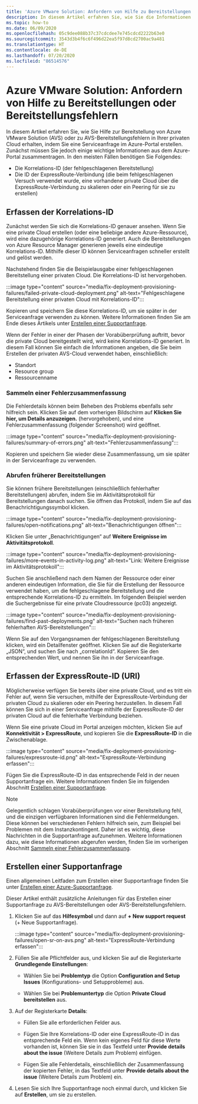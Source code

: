 ```yaml
---
title: 'Azure VMware Solution: Anfordern von Hilfe zu Bereitstellungen oder Bereitstellungsfehlern'
description: In diesem Artikel erfahren Sie, wie Sie die Informationen in Ihrer privaten Azure VMware Solution-Cloud (AVS) finden, die für das Erstellen einer Serviceanfrage zu einer AVS-Bereitstellung oder zu AVS-Bereitstellungsfehlern erforderlich sind.
ms.topic: how-to
ms.date: 06/09/2020
ms.openlocfilehash: 05c9dee088b37c37cdcdee7e745cdcd2222b63e0
ms.sourcegitcommit: 3543d3b4f6c6f496d22ea5f97d8cd2700ac9a481
ms.translationtype: HT
ms.contentlocale: de-DE
ms.lasthandoff: 07/20/2020
ms.locfileid: "86514576"
---
```

# <a name="get-help-with-azure-vmware-solution-deployment-or-provisioning-failures"></a>Azure VMware Solution: Anfordern von Hilfe zu Bereitstellungen oder Bereitstellungsfehlern

In diesem Artikel erfahren Sie, wie Sie Hilfe zur Bereitstellung von Azure VMware Solution (AVS) oder zu AVS-Bereitstellungsfehlern in Ihrer privaten Cloud erhalten, indem Sie eine Serviceanfrage im Azure-Portal erstellen. Zunächst müssen Sie jedoch einige wichtige Informationen aus dem Azure-Portal zusammentragen. In den meisten Fällen benötigen Sie Folgendes:

- Die Korrelations-ID (der fehlgeschlagenen Bereitstellung)
- Die ID der ExpressRoute-Verbindung (die beim fehlgeschlagenen Versuch verwendet wurde, eine vorhandene private Cloud über die ExpressRoute-Verbindung zu skalieren oder ein Peering für sie zu erstellen)

## <a name="collect-the-correlation-id"></a>Erfassen der Korrelations-ID
 
Zunächst werden Sie sich die Korrelations-ID genauer ansehen. Wenn Sie eine private Cloud erstellen (oder eine beliebige andere Azure-Ressource), wird eine dazugehörige Korrelations-ID generiert. Auch die Bereitstellungen von Azure Resource Manager generieren jeweils eine eindeutige Korrelations-ID. Mithilfe dieser ID können Serviceanfragen schneller erstellt und gelöst werden. 
 
Nachstehend finden Sie die Beispielausgabe einer fehlgeschlagenen Bereitstellung einer privaten Cloud. Die Korrelations-ID ist hervorgehoben.

:::image type="content" source="media/fix-deployment-provisioning-failures/failed-private-cloud-deployment.png" alt-text="Fehlgeschlagene Bereitstellung einer privaten Cloud mit Korrelations-ID":::

Kopieren und speichern Sie diese Korrelations-ID, um sie später in der Serviceanfrage verwenden zu können. Weitere Informationen finden Sie am Ende dieses Artikels unter [Erstellen einer Supportanfrage](#create-your-support-request).

Wenn der Fehler in einer der Phasen der Vorabüberprüfung auftritt, bevor die private Cloud bereitgestellt wird, wird keine Korrelations-ID generiert. In diesem Fall können Sie einfach die Informationen angeben, die Sie beim Erstellen der privaten AVS-Cloud verwendet haben, einschließlich:

- Standort
- Resource group
- Ressourcenname
 
### <a name="collect-a-summary-of-errors"></a>Sammeln einer Fehlerzusammenfassung

Die Fehlerdetails können beim Beheben des Problems ebenfalls sehr hilfreich sein. Klicken Sie auf dem vorherigen Bildschirm auf **Klicken Sie hier, um Details anzuzeigen.** (hervorgehoben), und eine Fehlerzusammenfassung (folgender Screenshot) wird geöffnet.
 
 :::image type="content" source="media/fix-deployment-provisioning-failures/summary-of-errors.png" alt-text="Fehlerzusammenfassung":::

Kopieren und speichern Sie wieder diese Zusammenfassung, um sie später in der Serviceanfrage zu verwenden.
 
### <a name="retrieve-past-deployments"></a>Abrufen früherer Bereitstellungen

Sie können frühere Bereitstellungen (einschließlich fehlerhafter Bereitstellungen) abrufen, indem Sie im Aktivitätsprotokoll für Bereitstellungen danach suchen. Sie öffnen das Protokoll, indem Sie auf das Benachrichtigungssymbol klicken.

:::image type="content" source="media/fix-deployment-provisioning-failures/open-notifications.png" alt-text="Benachrichtigungen öffnen":::

Klicken Sie unter „Benachrichtigungen“ auf **Weitere Ereignisse im Aktivitätsprotokoll**.

:::image type="content" source="media/fix-deployment-provisioning-failures/more-events-in-activity-log.png" alt-text="Link: Weitere Ereignisse im Aktivitätsprotokoll":::

Suchen Sie anschließend nach dem Namen der Ressource oder einer anderen eindeutigen Information, die Sie für die Erstellung der Ressource verwendet haben, um die fehlgeschlagene Bereitstellung und die entsprechende Korrelations-ID zu ermitteln. Im folgenden Beispiel werden die Suchergebnisse für eine private Cloudressource (pc03) angezeigt.
 
:::image type="content" source="media/fix-deployment-provisioning-failures/find-past-deployments.png" alt-text="Suchen nach früheren fehlerhaften AVS-Bereitstellungen":::
 
Wenn Sie auf den Vorgangsnamen der fehlgeschlagenen Bereitstellung klicken, wird ein Detailfenster geöffnet. Klicken Sie auf die Registerkarte „JSON“, und suchen Sie nach „correlationId“. Kopieren Sie den entsprechenden Wert, und nennen Sie ihn in der Serviceanfrage. 
 
## <a name="collect-the-expressroute-id-uri"></a>Erfassen der ExpressRoute-ID (URI)
 
Möglicherweise verfügen Sie bereits über eine private Cloud, und es tritt ein Fehler auf, wenn Sie versuchen, mithilfe der ExpressRoute-Verbindung der privaten Cloud zu skalieren oder ein Peering herzustellen. In diesem Fall können Sie sich in einer Serviceanfrage mithilfe der ExpressRoute-ID der privaten Cloud auf die fehlerhafte Verbindung beziehen.

Wenn Sie eine private Cloud im Portal anzeigen möchten, klicken Sie auf **Konnektivität > ExpressRoute**, und kopieren Sie die **ExpressRoute-ID** in die Zwischenablage.
 
:::image type="content" source="media/fix-deployment-provisioning-failures/expressroute-id.png" alt-text="ExpressRoute-Verbindung erfassen"::: 
 
Fügen Sie die ExpressRoute-ID in das entsprechende Feld in der neuen Supportanfrage ein. Weitere Informationen finden Sie im folgenden Abschnitt [Erstellen einer Supportanfrage](#create-your-support-request).
 
> [!NOTE]
> Gelegentlich schlagen Vorabüberprüfungen vor einer Bereitstellung fehl, und die einzigen verfügbaren Informationen sind die Fehlermeldungen. Diese können bei verschiedenen Fehlern hilfreich sein, zum Beispiel bei Problemen mit dem Instanzkontingent. Daher ist es wichtig, diese Nachrichten in die Supportanfrage aufzunehmen. Weitere Informationen dazu, wie diese Informationen abgerufen werden, finden Sie im vorherigen Abschnitt [Sammeln einer Fehlerzusammenfassung](#collect-a-summary-of-errors).

## <a name="create-your-support-request"></a>Erstellen einer Supportanfrage

Einen allgemeinen Leitfaden zum Erstellen einer Supportanfrage finden Sie unter [Erstellen einer Azure-Supportanfrage](../azure-portal/supportability/how-to-create-azure-support-request.md). 

Dieser Artikel enthält zusätzliche Anleitungen für das Erstellen einer Supportanfrage zu AVS-Bereitstellungen oder AVS-Bereitstellungsfehlern.

1. Klicken Sie auf das **Hilfesymbol** und dann auf **+ New support request** (+ Neue Supportanfrage).

    :::image type="content" source="media/fix-deployment-provisioning-failures/open-sr-on-avs.png" alt-text="ExpressRoute-Verbindung erfassen":::

2. Füllen Sie alle Pflichtfelder aus, und klicken Sie auf die Registerkarte **Grundlegende Einstellungen**:

    - Wählen Sie bei **Problemtyp** die Option **Configuration and Setup Issues** (Konfigurations- und Setupprobleme) aus.

    - Wählen Sie bei **Problemuntertyp** die Option **Private Cloud bereitstellen** aus.

3. Auf der Registerkarte **Details**:

    - Füllen Sie alle erforderlichen Felder aus.

    - Fügen Sie Ihre Korrelations-ID oder eine ExpressRoute-ID in das entsprechende Feld ein. Wenn kein eigenes Feld für diese Werte vorhanden ist, können Sie sie in das Textfeld unter **Provide details about the issue** (Weitere Details zum Problem) einfügen.

    - Fügen Sie alle Fehlerdetails, einschließlich der Zusammenfassung der kopierten Fehler, in das Textfeld unter **Provide details about the issue** (Weitere Details zum Problem) ein.

4. Lesen Sie sich Ihre Supportanfrage noch einmal durch, und klicken Sie auf **Erstellen**, um sie zu erstellen.

